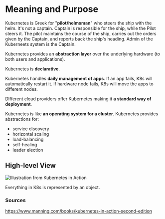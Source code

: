 # Meaning and Purpose

Kubernetes is Greek for "**pilot/helmsman**" who steers the ship with the helm.
It's not a captain. Captain is responsible for the ship, while the Pilot steers
it. The pilot maintains the course of the ship, carries out the orders given by
the Captain, and reports back the ship's heading. Admin of the Kuberneets system
is the Captain.

Kubernetes provides an **abstraction layer** over the underlying hardware (to
both users and applications).

Kubernetes is **declarative**.

Kubernetes handles **daily management of apps**. If an app fails, K8s will
automatically restart it. If hardware node fails, K8s will move the apps to
different nodes.

DIfferent cloud providers offer Kubernetes making it **a standard way of
deployment**.

Kubernetes is like **an operating system for a cluster**. Kubernetes provides
abstractions for:

- service discovery
- horizontal scaling
- load-balancing
- self-healing
- leader election

## High-level View

![Illustration from Kubernetes in Action](https://i.imgur.com/7kbbeWJ.png)

Everything in K8s is represented by an object.

### Sources

https://www.manning.com/books/kubernetes-in-action-second-edition
